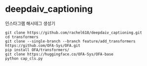 # deepdaiv_captioning
인스타그램 해시테그 생성기


    git clone https://github.com/rachel618/deepdaiv_captioning.git
    cd transformers
    git clone --single-branch --branch feature/add_transformers https://github.com/OFA-Sys/OFA.git 
    pip install OFA/transformers/
    git clone https://huggingface.co/OFA-Sys/OFA-base
    python cap_cls.py
    


